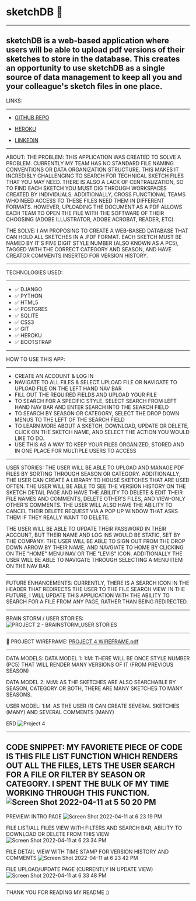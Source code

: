 
# sketchDB 🎨 
------------------------------
**sketchDB is a web-based application where users will be able to upload pdf versions of their sketches to store in the database. This creates an opportunity to use sketchDB as a single source of data management to keep all you and your colleague's sketch files in one place.**
----------------------------------

LINKS:
***
* [GITHUB REPO](https://github.com/joewhitneywalker/sketchDB)

* [HEROKU](https://jwsketchdb.herokuapp.com/)

* [LINKEDIN](https://www.linkedin.com/in/joe-w-walker/)



--------------------------------------
ABOUT:
THE PROBLEM:
THIS APPLICATION WAS CREATED TO SOLVE A PROBLEM. CURRENTLY MY TEAM HAS NO STANDARD FILE NAMING CONVENTIONS OR DATA ORGANIZATION STRUCTURE. THIS MAKES IT INCREDIBLY CHALLENGING TO SEARCH FOR TECHNICAL SKETCH FILES THAT YOU MAY NEED. THERE IS ALSO A LACK OF CENTRALIZATION, SO TO FIND EACH SKETCH YOU MUST DIG THROUGH WORKSPACES CREATED BY INDIVIDUALS. ADDITIONALLY, CROSS FUNCTIONAL TEAMS WHO NEED ACCESS TO THESE FILES NEED THEM IN DIFFERENT FORMATS. HOWEVER, UPLOADING THE DOCUMENT AS A PDF ALLOWS EACH TEAM TO OPEN THE FILE WITH THE SOFTWARE OF THEIR CHOOSING (ADOBE ILLUSTRATOR, ADOBE ACROBAT, READER, ETC). 

THE SOLVE:
I AM PROPOSING TO CREATE A WEB-BASED DATABASE THAT CAN HOLD ALL SKETCHES IN A .PDF FORMAT. EACH SKETCH MUST BE NAMED BY IT'S FIVE DIGIT STYLE NUMBER (ALSO KNOWN AS A PC5), TAGGED WITH THE CORRECT CATEGORY AND SEASON, AND HAVE CREATOR COMMENTS INSERTED FOR VERSION HISTORY. 

----------------------------------
TECHNOLOGIES USED:
***
* ✅ DJANGO
* ✅ PYTHON
* ✅ HTML5
* ✅ POSTGRES
* ✅ SQLITE
* ✅ CSS3
* ✅ GIT
* ✅ HEROKU
* ✅ BOOTSTRAP


---------------------------------

HOW TO USE THIS APP:
***
* CREATE AN ACCOUNT & LOG IN
* NAVIGATE TO ALL FILES & SELECT UPLOAD FILE OR NAVIGATE TO UPLOAD FILE ON THE LEFT HAND NAV BAR
* FILL OUT THE REQUIRED FIELDS AND UPLOAD YOUR FILE
* TO SEARCH FOR A SPECIFIC STYLE, SELECT SEARCH FROM LEFT HAND NAV BAR AND ENTER SEARCH INTO THE SEARCH FIELD
* TO SEARCH BY SEASON OR CATEGORY, SELECT THE DROP DOWN MENUS TO THE LEFT OF THE SEARCH FIELD
* TO LEARN MORE ABOUT A SKETCH, DOWNLOAD, UPDATE OR DELETE, CLICK ON THE SKETCH NAME, AND SELECT THE ACTION YOU WOULD LIKE TO DO.
* USE THIS AS A WAY TO KEEP YOUR FILES ORGANIZED, STORED AND IN ONE PLACE FOR MULTIPLE USERS TO ACCESS

---------------------------------

USER STORIES:
THE USER WILL BE ABLE TO UPLOAD AND MANAGE PDF FILES BY SORTING THROUGH SEASON OR CATEGORY. ADDITIONALLY, THE USER CAN CREATE A LIBRARY TO HOUSE SKETCHES THAT ARE USED OFTEN. THE USER WILL BE ABLE TO SEE THE VERSION HISTORY ON THE SKETCH DETAIL PAGE AND HAVE THE ABILITY TO DELETE & EDIT THEIR FILE NAMES AND COMMENTS, DELETE OTHER'S FILES, AND VIEW-ONLY OTHER'S COMMENTS. THE USER WILL ALSO HAVE THE ABILITY TO CANCEL THEIR DELETE REQUEST VIA A POP UP WINDOW THAT ASKS THEM IF THEY REALLY WANT TO DELETE. 

THE USER WILL BE ABLE TO UPDATE THEIR PASSWORD IN THEIR ACCOUNT, BUT THEIR NAME AND LOG INS WOULD BE STATIC, SET BY THE COMPANY. THE USER WILL BE ABLE TO SIGN OUT FROM THE DROP DOWN ARROW BY THEIR NAME, AND NAVGIATE TO HOME BY CLICKING ON THE "HOME" MENU NAV OR THE "LEVIS" ICON. ADDITIONALLY THE USER WILL BE ABLE TO NAVIGATE THROUGH SELECTING A MENU ITEM ON THE NAV BAR. 

------------------------------------

FUTURE ENHANCEMENTS:
CURRENTLY, THERE IS A SEARCH ICON IN THE HEADER THAT REDIRECTS THE USER TO THE FILE SEARCH VIEW. IN THE FUTURE, I WILL UPDATE THIS APPLICATION WITH THE ABILITY TO SEARCH FOR A FILE FROM ANY PAGE, RATHER THAN BEING REDIRECTED. 

------------------------------------

BRAIN STORM / USER STORIES:
![PROJECT 2 - BRAINSTORM_USER STORIES ](https://user-images.githubusercontent.com/92687151/160759285-2f7c456e-687b-4202-86d2-0f64add8ff35.jpg)


-------------------------------------
📝 PROJECT WIREFRAME:
[PROJECT 4 WIREFRAME.pdf](https://github.com/joewhitneywalker/sketchDB/files/8385941/PROJECT.4.WIREFRAME.pdf)


-------------------------------------
DATA MODELS:
DATA MODEL 1:
1:M: THERE WILL BE ONCE STYLE NUMBER (PC5) THAT WILL RENDER MANY VERSIONS OF IT (FROM PREVIOUS SEASON)

DATA MODEL 2: 
M:M: AS THE SKETCHES ARE ALSO SEARCHABLE BY SEASON, CATEGORY OR BOTH, THERE ARE MANY SKETCHES TO MANY SEASONS. 

USER MODEL:
1:M: AS THE USER (1) CAN CREATE SEVERAL SKETCHES (MANY) AND SEVERAL COMMENTS (MANY)

ERD
![Project 4](https://user-images.githubusercontent.com/92687151/160977178-7c6cc230-a1c0-4506-b499-bd5d3d247d93.png)


------------------------------------
CODE SNIPPET:
MY FAVORIETE PIECE OF CODE IS THIS FILE LIST FUNCTION WHICH RENDERS OUT ALL THE FILES, LETS THE USER SEARCH FOR A FILE OR FILTER BY SEASON OR CATEGORY. I SPENT THE BULK OF MY TIME WORKING THROUGH THIS FUNCTION. 
![Screen Shot 2022-04-11 at 5 50 20 PM](https://user-images.githubusercontent.com/92687151/162856640-4a044c8a-57b1-4dfe-aba8-4c53d397859b.png)
-------------------------------------
PREVIEW:
INTRO PAGE
![Screen Shot 2022-04-11 at 6 23 19 PM](https://user-images.githubusercontent.com/92687151/162859932-5a26d75f-03aa-4d0d-8890-e1d9bfa988f4.png)

FILE LIST/ALL FILES VIEW WITH FILTERS AND SEARCH BAR, ABILITY TO DOWNLOAD OR DELETE FROM THIS VIEW
![Screen Shot 2022-04-11 at 6 23 34 PM](https://user-images.githubusercontent.com/92687151/162859963-2ebfb135-2ca2-461d-ba9e-211894062cef.png)

FILE DETAIL VIEW WITH TIME STAMP FOR VERSION HISTORY AND COMMENTS
![Screen Shot 2022-04-11 at 6 23 42 PM](https://user-images.githubusercontent.com/92687151/162860032-d42e950c-91a6-4294-a394-1ee5d75f98c7.png)

FILE UPLOAD/UPDATE PAGE (CURRENTLY IN UPDATE VIEW)
![Screen Shot 2022-04-11 at 6 33 48 PM](https://user-images.githubusercontent.com/92687151/162860997-a4967466-70cd-4852-b3fc-7ae19dc4f30b.png)


-------------------------------------
THANK YOU FOR READING MY README :)
